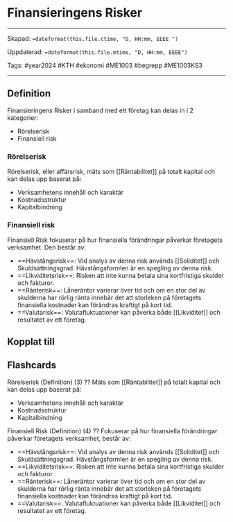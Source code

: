 # Finansieringens Risker

---

Skapad: `=dateformat(this.file.ctime, "D, HH:mm, EEEE ")`

Uppdaterad: `=dateformat(this.file.mtime, "D, HH:mm, EEEE")`

Tags: #year2024 #KTH #ekonomi #ME1003 #begrepp #ME1003KS3

---

## Definition

Finansieringens Risker i samband med ett företag kan delas in i 2 kategorier:

- Rörelserisk
- Finansiell risk

### Rörelserisk

Rörelserisk, eller affärsrisk, mäts som [[Räntabilitet]] på totalt kapital och kan delas upp baserat på:

- Verksamhetens innehåll och karaktär
- Kostnadsstruktur
- Kapitalbindning

### Finansiell risk

Finansiell Risk fokuserar på hur finansiella förändringar påverkar företagets verksamhet. Den består av:

- ==Hävstångsrisk==: Vid analys av denna risk används [[Soliditet]] och Skuldsättningsgrad. Hävstångsformlen är en spegling av denna risk.
- ==Likviditetsrisk==: Risken att inte kunna betala sina kortfristiga skulder och fakturor.
- ==Ränterisk==: Låneräntor varierar över tid och om en stor del av skulderna har rörlig ränta innebär det att storleken på företagets finansiella kostnader kan förändras kraftigt på kort tid.
- ==Valutarisk==: Valutafluktuationer kan påverka både [[Likviditet]] och resultatet av ett företag.

## Kopplat till

## Flashcards

Rörelserisk (Definition) (3)
??
Mäts som [[Räntabilitet]] på totalt kapital och kan delas upp baserat på:
- Verksamhetens innehåll och karaktär
- Kostnadsstruktur
- Kapitalbindning

Finansiell Risk (Definition) (4)
??
Fokuserar på hur finansiella förändringar påverkar företagets verksamhet, består av:
- ==Hävstångsrisk==: Vid analys av denna risk används [[Soliditet]] och Skuldsättningsgrad. Hävstångsformlen är en spegling av denna risk.
- ==Likviditetsrisk==: Risken att inte kunna betala sina kortfristiga skulder och fakturor.
- ==Ränterisk==: Låneräntor varierar över tid och om en stor del av skulderna har rörlig ränta innebär det att storleken på företagets finansiella kostnader kan förändras kraftigt på kort tid.
- ==Valutarisk==: Valutafluktuationer kan påverka både [[Likviditet]] och resultatet av ett företag.
